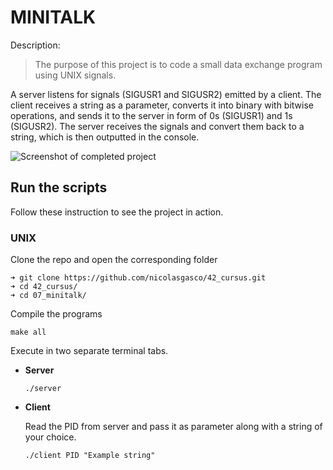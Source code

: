 # MINITALK

Description:
> The purpose of this project is to code a small data exchange program using UNIX signals.  
  
A server listens for signals (SIGUSR1 and SIGUSR2) emitted by a client. The client receives a string as a parameter, converts it into binary with bitwise operations, and sends it to the server in form of 0s (SIGUSR1) and 1s (SIGUSR2). The server receives the signals and convert them back to a string, which is then outputted in the console.

![Screenshot of completed project](https://res.cloudinary.com/ngasco/image/upload/v1635067508/42/Screenshot_from_2021-10-24_11-22-56_mfbq1j.png "Screenshot of Minitalk")
## Run the scripts

Follow these instruction to see the project in action.

### UNIX
Clone the repo and open the corresponding folder
```
➜ git clone https://github.com/nicolasgasco/42_cursus.git
➜ cd 42_cursus/
➜ cd 07_minitalk/
```
Compile the programs
```
make all
```
Execute in two separate terminal tabs.
- **Server**
  ```
  ./server
  ```
- **Client**
  
  Read the PID from server and pass it as parameter along with a string of your choice.
  ```
  ./client PID "Example string"
  ```
